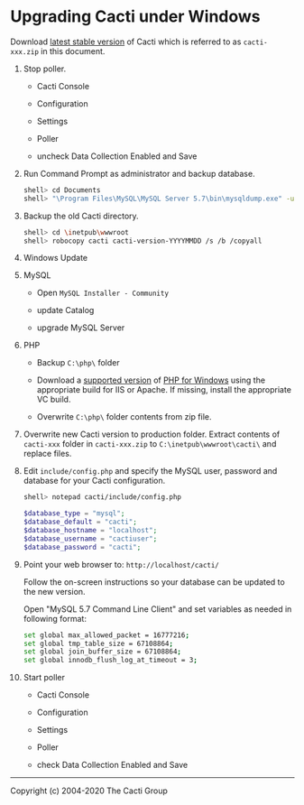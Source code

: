 # Upgrading Cacti under Windows

Download [latest stable version](https://www.cacti.net/download_cacti.php)
of Cacti which is referred to as `cacti-xxx.zip` in this document.

1. Stop poller.

   - Cacti Console

   - Configuration

   - Settings

   - Poller

   - uncheck Data Collection Enabled and Save

1. Run Command Prompt as administrator and backup database.

   ```sh
   shell> cd Documents
   shell> "\Program Files\MySQL\MySQL Server 5.7\bin\mysqldump.exe" -uroot -p -l --add-drop-table cacti > cacti-version-YYYYMMDD.sql
   ```

1. Backup the old Cacti directory.

   ```sh
   shell> cd \inetpub\wwwroot
   shell> robocopy cacti cacti-version-YYYYMMDD /s /b /copyall
   ```

1. Windows Update

1. MySQL

   - Open `MySQL Installer - Community`

   - update Catalog

   - upgrade MySQL Server

1. PHP

   - Backup `C:\php\` folder

   - Download a [supported version](http://php.net/supported-versions.php) of
   [PHP for Windows](https://windows.php.net/download/) using the appropriate
   build for IIS or Apache. If missing, install the appropriate VC build.

   - Overwrite `C:\php\` folder contents from zip file.

1. Overwrite new Cacti version to production folder.
   Extract contents of `cacti-xxx` folder in `cacti-xxx.zip` to
   `C:\inetpub\wwwroot\cacti\` and replace files.

1. Edit `include/config.php` and specify the MySQL user, password and database
   for your Cacti configuration.

   ```sh
   shell> notepad cacti/include/config.php
   ```

   ```php
   $database_type = "mysql";
   $database_default = "cacti";
   $database_hostname = "localhost";
   $database_username = "cactiuser";
   $database_password = "cacti";
   ```

1. Point your web browser to: `http://localhost/cacti/`

   Follow the on-screen instructions so your database can be updated to the
   new version.

   Open "MySQL 5.7 Command Line Client" and set variables as needed in
   following format:

   ```sh
   set global max_allowed_packet = 16777216;
   set global tmp_table_size = 67108864;
   set global join_buffer_size = 67108864;
   set global innodb_flush_log_at_timeout = 3;
   ```

1. Start poller

   - Cacti Console

   - Configuration

   - Settings

   - Poller

   - check Data Collection Enabled and Save

---
Copyright (c) 2004-2020 The Cacti Group

